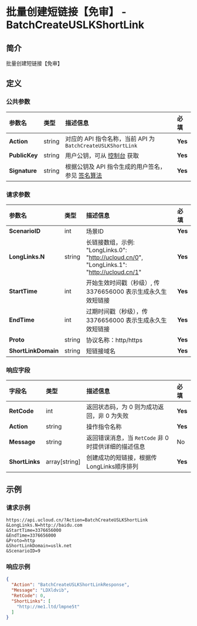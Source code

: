 # 批量创建短链接【免审】 - BatchCreateUSLKShortLink

## 简介

批量创建短链接【免审】









## 定义

### 公共参数

| 参数名 | 类型 | 描述信息 | 必填 |
|:---|:---|:---|:---|
| **Action**     | string  | 对应的 API 指令名称，当前 API 为 `BatchCreateUSLKShortLink`                        | **Yes** |
| **PublicKey**  | string  | 用户公钥，可从 [控制台](https://console.ucloud.cn/uapi/apikey) 获取                                             | **Yes** |
| **Signature**  | string  | 根据公钥及 API 指令生成的用户签名，参见 [签名算法](api/summary/signature.md)  | **Yes** |

### 请求参数

| 参数名 | 类型 | 描述信息 | 必填 |
|:---|:---|:---|:---|
| **ScenarioID** | int | 场景ID |**Yes**|
| **LongLinks.N** | string | 长链接数组，示例: "LongLinks.0": "http://ucloud.cn/0", "LongLinks.1": "http://ucloud.cn/1" |**Yes**|
| **StartTime** | int | 开始生效时间戳（秒级）, 传 3376656000 表示生成永久生效短链接 |**Yes**|
| **EndTime** | int | 过期时间戳（秒级），传 3376656000 表示生成永久生效短链接 |**Yes**|
| **Proto** | string | 协议名称：http/https |**Yes**|
| **ShortLinkDomain** | string | 短链接域名 |**Yes**|

### 响应字段

| 字段名 | 类型 | 描述信息 | 必填 |
|:---|:---|:---|:---|
| **RetCode** | int | 返回状态码，为 0 则为成功返回，非 0 为失败 |**Yes**|
| **Action** | string | 操作指令名称 |**Yes**|
| **Message** | string | 返回错误消息，当 `RetCode` 非 0 时提供详细的描述信息 |No|
| **ShortLinks** | array[string] | 创建成功的短链接，根据传LongLinks顺序排列 |**Yes**|




## 示例

### 请求示例
    
```
https://api.ucloud.cn/?Action=BatchCreateUSLKShortLink
&LongLinks.N=http://baidu.com
&StartTime=3376656000
&EndTime=3376656000
&Proto=http
&ShortLinkDomain=uslk.net
&ScenarioID=9
```

### 响应示例
    
```json
{
  "Action": "BatchCreateUSLKShortLinkResponse",
  "Message": "LDXldvib",
  "RetCode": 0,
  "ShortLinks": [
    "http://me1.ltd/lmpne5t"
  ]
}
```





